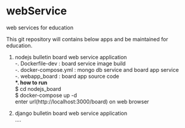 # webService
web services for education

This git repository will contains below apps and be maintained for education.

1. nodejs bulletin board web service application  
  -. Dockerfile-dev     : board service image build  
  -. docker-compose.yml : mongo db service and board app service  
  -. webapp_board       : board app source code   
  <b>*. how to run</b>  
  $ cd nodejs_board  
  $ docker-compose up -d  
  enter url(http://localhost:3000/board) on web browser  
    
    
2. django bulletin board web service application  
....
